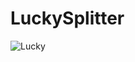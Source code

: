 # LuckySplitter
![Lucky](https://github.com/TamerMushroom64/LuckySplitter/assets/89033986/70536a04-ba3b-45a3-ad4e-355d0f65bcc7)
